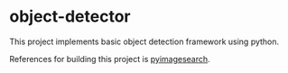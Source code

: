 # object-detector

This project implements basic object detection framework using python.

References for building this project is [pyimagesearch](https://gurus.pyimagesearch.com/).
